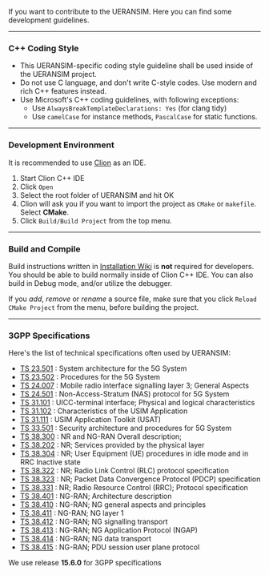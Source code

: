 If you want to contribute to the UERANSIM. Here you can find some development guidelines.

---

### C++ Coding Style

- This UERANSIM-specific coding style guideline shall be used inside of the UERANSIM project.
- Do not use C language, and don't write C-style codes. Use modern and rich C++ features instead.
- Use Microsoft's C++ coding guidelines, with following exceptions:
    - Use `AlwaysBreakTemplateDeclarations: Yes` (for clang tidy)
    - Use `camelCase` for instance methods, `PascalCase` for static functions.

---

### Development Environment

It is recommended to use [Clion](https://www.jetbrains.com/clion/) as an IDE.

1. Start Clion C++ IDE
2. Click `Open`
3. Select the root folder of UERANSIM and hit OK
4. Clion will ask you if you want to import the project as `CMake` or `makefile`. Select **CMake**.
5. Click `Build/Build Project` from the top menu.

---

### Build and Compile

Build instructions written in [Installation Wiki](https://github.com/aligungr/UERANSIM/wiki/Installation) is **not** required for developers. You should be able to build normally inside of Clion C++ IDE. You can also build in Debug mode, and/or utilize the debugger.

If you *add*, *remove* or *rename* a source file, make sure that you click `Reload CMake Project` from the menu, before building the project.

---

### 3GPP Specifications

Here's the list of technical specifications often used by UERANSIM:

- [TS 23.501](https://www.etsi.org/deliver/etsi_ts/123500_123599/123501/15.12.00_60/ts_123501v151200p.pdf) : System architecture for the 5G System
- [TS 23.502](https://www.etsi.org/deliver/etsi_ts/123500_123599/123502/15.12.00_60/ts_123502v151200p.pdf) : Procedures for the 5G System
- [TS 24.007](https://www.etsi.org/deliver/etsi_ts/124000_124099/124007/16.05.00_60/ts_124007v160500p.pdf) : Mobile radio interface signalling layer 3; General Aspects
- [TS 24.501](https://www.etsi.org/deliver/etsi_ts/124500_124599/124501/15.06.00_60/ts_124501v150600p.pdf) : Non-Access-Stratum (NAS) protocol for 5G System
- [TS 31.101](https://www.etsi.org/deliver/etsi_ts/131100_131199/131101/15.03.00_60/ts_131101v150300p.pdf) : UICC-terminal interface; Physical and logical characteristics
- [TS 31.102](https://www.etsi.org/deliver/etsi_ts/131100_131199/131102/15.11.00_60/ts_131102v151100p.pdf) : Characteristics of the USIM Application
- [TS 31.111](https://www.etsi.org/deliver/etsi_ts/131100_131199/131111/15.10.00_60/ts_131111v151000p.pdf) : USIM Application Toolkit (USAT)  
- [TS 33.501](https://www.etsi.org/deliver/etsi_ts/133500_133599/133501/15.11.00_60/ts_133501v151100p.pdf) : Security architecture and procedures for 5G System
- [TS 38.300](https://www.etsi.org/deliver/etsi_ts/138300_138399/138300/15.11.00_60/ts_138300v151100p.pdf) : NR and NG-RAN Overall description; 
- [TS 38.202](https://www.etsi.org/deliver/etsi_ts/138200_138299/138202/15.06.00_60/ts_138202v150600p.pdf) : NR; Services provided by the physical layer
- [TS 38.304](https://www.etsi.org/deliver/etsi_ts/138300_138399/138304/15.07.00_60/ts_138304v150700p.pdf) : NR; User Equipment (UE) procedures in idle mode and in RRC Inactive state
- [TS 38.322](https://www.etsi.org/deliver/etsi_ts/138300_138399/138322/16.01.00_60/ts_138322v160100p.pdf) : NR; Radio Link Control (RLC) protocol specification
- [TS 38.323](https://www.etsi.org/deliver/etsi_ts/138300_138399/138323/16.02.00_60/ts_138323v160200p.pdf) : NR; Packet Data Convergence Protocol (PDCP) specification
- [TS 38.331](https://www.etsi.org/deliver/etsi_ts/138300_138399/138331/15.12.00_60/ts_138331v151200p.pdf) : NR; Radio Resource Control (RRC); Protocol specification
- [TS 38.401](https://www.etsi.org/deliver/etsi_ts/138400_138499/138401/16.04.00_60/ts_138401v160400p.pdf) : NG-RAN; Architecture description
- [TS 38.410](https://www.etsi.org/deliver/etsi_ts/138400_138499/138410/16.03.00_60/ts_138410v160300p.pdf) : NG-RAN; NG general aspects and principles
- [TS 38.411](https://www.etsi.org/deliver/etsi_ts/138400_138499/138411/16.00.00_60/ts_138411v160000p.pdf) : NG-RAN; NG layer 1
- [TS 38.412](https://www.etsi.org/deliver/etsi_ts/138400_138499/138412/16.01.00_60/ts_138412v160100p.pdf) : NG-RAN; NG signalling transport
- [TS 38.413](https://www.etsi.org/deliver/etsi_ts/138400_138499/138413/15.06.00_60/ts_138413v150600p.pdf) : NG-RAN; NG Application Protocol (NGAP)
- [TS 38.414](https://www.etsi.org/deliver/etsi_ts/138400_138499/138414/16.00.00_60/ts_138414v160000p.pdf) : NG-RAN; NG data transport
- [TS 38.415](https://www.etsi.org/deliver/etsi_ts/138400_138499/138415/16.03.00_60/ts_138415v160300p.pdf) : NG-RAN; PDU session user plane protocol

We use release **15.6.0** for 3GPP specifications
